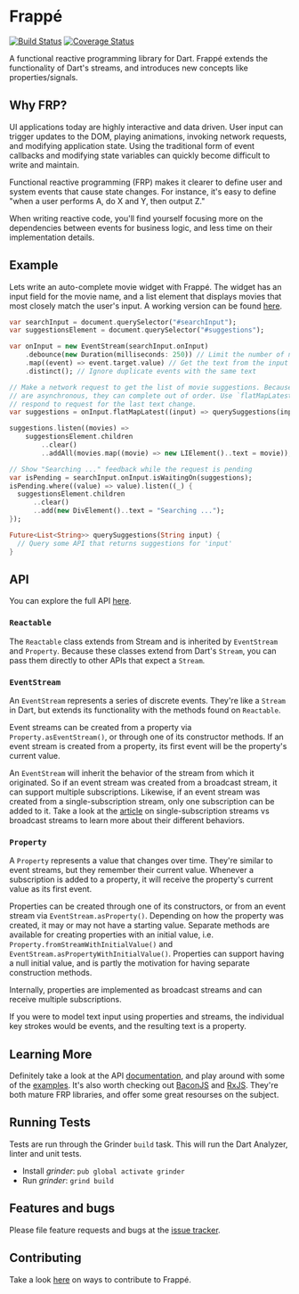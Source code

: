 # Frappé

[![Build Status](https://travis-ci.org/danschultz/frappe.svg)](https://travis-ci.org/danschultz/frappe)
[![Coverage Status](https://coveralls.io/repos/danschultz/frappe/badge.svg)](https://coveralls.io/r/danschultz/frappe)

A functional reactive programming library for Dart. Frappé extends the functionality of Dart's streams, and introduces new concepts like properties/signals.

## Why FRP?

UI applications today are highly interactive and data driven. User input can trigger updates to the DOM, playing animations, invoking network requests, and modifying application state. Using the traditional form of event callbacks and modifying state variables can quickly become difficult to write and maintain.

Functional reactive programming (FRP) makes it clearer to define user and system events that cause state changes. For instance, it's easy to define "when a user performs A, do X and Y, then output Z."

When writing reactive code, you'll find yourself focusing more on the dependencies between events for business logic, and less time on their implementation details.

## Example

Lets write an auto-complete movie widget with Frappé. The widget has an input field for the movie name, and a list element that displays movies that most closely match the user's input. A working version can be found [here](http://danschultz.github.io/frappe/examples/auto_complete/).

```dart
var searchInput = document.querySelector("#searchInput");
var suggestionsElement = document.querySelector("#suggestions");

var onInput = new EventStream(searchInput.onInput)
    .debounce(new Duration(milliseconds: 250)) // Limit the number of network requests
    .map((event) => event.target.value) // Get the text from the input field
    .distinct(); // Ignore duplicate events with the same text

// Make a network request to get the list of movie suggestions. Because requests
// are asynchronous, they can complete out of order. Use `flatMapLatest` to only
// respond to request for the last text change.
var suggestions = onInput.flatMapLatest((input) => querySuggestions(input));

suggestions.listen((movies) =>
    suggestionsElement.children
        ..clear()
        ..addAll(movies.map((movie) => new LIElement()..text = movie));

// Show "Searching ..." feedback while the request is pending
var isPending = searchInput.onInput.isWaitingOn(suggestions);
isPending.where((value) => value).listen((_) {
  suggestionsElement.children
      ..clear()
      ..add(new DivElement()..text = "Searching ...");
});

Future<List<String>> querySuggestions(String input) {
  // Query some API that returns suggestions for 'input'
}
```

## API

You can explore the full API [here][documentation].

### `Reactable`

The `Reactable` class extends from Stream and is inherited by `EventStream` and `Property`. Because these classes extend from Dart's `Stream`, you can pass them directly to other APIs that expect a `Stream`.

### `EventStream`

An `EventStream` represents a series of discrete events. They're like a `Stream` in Dart, but extends its functionality with the methods found on `Reactable`.

Event streams can be created from a property via `Property.asEventStream()`, or through one of its constructor methods. If an event stream is created from a property, its first event will be the property's current value.

An `EventStream` will inherit the behavior of the stream from which it originated. So if an event stream was created from a broadcast stream, it can support multiple subscriptions. Likewise, if an event stream was created from a single-subscription stream, only one subscription can be added to it. Take a look at the [article](https://www.dartlang.org/articles/broadcast-streams/) on single-subscription streams vs broadcast streams to learn more about their different behaviors.

### `Property`

A `Property` represents a value that changes over time. They're similar to event streams, but they remember their current value. Whenever a subscription is added to a property, it will receive the property's current value as its first event.

Properties can be created through one of its constructors, or from an event stream via `EventStream.asProperty()`. Depending on how the property was created, it may or may not have a starting value. Separate methods are available for creating properties with an initial value, i.e. `Property.fromStreamWithInitialValue()` and `EventStream.asPropertyWithInitialValue()`. Properties can support having a null initial value, and is partly the motivation for having separate construction methods.

Internally, properties are implemented as broadcast streams and can receive multiple subscriptions.

If you were to model text input using properties and streams, the individual key strokes would be events, and the resulting text is a property.

## Learning More

Definitely take a look at the API [documentation], and play around with some of the [examples]. It's also worth checking out [BaconJS] and [RxJS]. They're both mature FRP libraries, and offer some great resourses on the subject.

## Running Tests

Tests are run through the Grinder `build` task. This will run the Dart Analyzer, linter and unit tests.

* Install *grinder*: `pub global activate grinder`
* Run *grinder*: `grind build`

## Features and bugs

Please file feature requests and bugs at the [issue tracker][tracker].

## Contributing

Take a look [here][contributing] on ways to contribute to Frappé.

[documentation]: http://www.dartdocs.org/documentation/frappe/latest
[contributing]: https://github.com/danschultz/frappe/blob/master/CONTRIBUTING.md
[examples]: https://github.com/danschultz/frappe/tree/master/example
[tracker]: https://github.com/danschultz/frappe/issues
[test_runner]: https://pub.dartlang.org/packages/test_runner
[baconjs]: https://github.com/baconjs/bacon.js
[rxjs]: http://reactive-extensions.github.io/RxJS/
